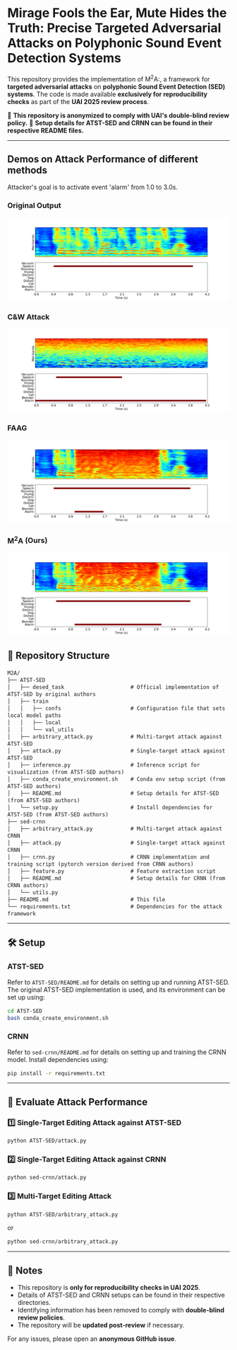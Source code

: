# Mirage Fools the Ear, Mute Hides the Truth: Precise Targeted Adversarial Attacks on Polyphonic Sound Event Detection Systems

This repository provides the implementation of $\mathrm{M^2A}$:, a framework for **targeted adversarial attacks** on **polyphonic Sound Event Detection (SED) systems**. The code is made available **exclusively for reproducibility checks** as part of the **UAI 2025 review process**.

🔹 **This repository is anonymized to comply with UAI's double-blind review policy.**
🔹 **Setup details for ATST-SED and CRNN can be found in their respective README files.**

---

## Demos on Attack Performance of different methods

Attacker's goal is to activate event 'alarm' from 1.0 to 3.0s.

### Original Output

![origin](image/inference_test1_CNspeech.png)

### C&W Attack

![cw](image/inference_cw_test1_CNspeech_mirage_Alarm_bell_ringing_1.000-3.000.png)

### FAAG

![faag](image/inference_faag_test1_CNspeech_mirage_Alarm_bell_ringing_1.000_3.000.png)

### $\mathrm{M^2A}$ (Ours)

![ours](image/inference_ours_test1_CNspeech_mirage_Alarm_bell_ringing_1.000_3.000.png)

## 📁 Repository Structure

```
M2A/
├── ATST-SED
│   ├── desed_task                     # Official implementation of ATST-SED by original authors
│   ├── train
│   │   ├── confs                      # Configuration file that sets local model paths
│   │   ├── local            
│   │   └── val_utils
│   ├── arbitrary_attack.py            # Multi-target attack against ATST-SED
│   ├── attack.py                      # Single-target attack against ATST-SED
│   ├── inference.py                   # Inference script for visualization (from ATST-SED authors)
│   ├── conda_create_environment.sh    # Conda env setup script (from ATST-SED authors)
│   ├── README.md                      # Setup details for ATST-SED (from ATST-SED authors)
│   └── setup.py                       # Install dependencies for ATST-SED (from ATST-SED authors)
├── sed-crnn
│   ├── arbitrary_attack.py            # Multi-target attack against CRNN
│   ├── attack.py                      # Single-target attack against CRNN
│   ├── crnn.py                        # CRNN implementation and training script (pytorch version derived from CRNN authors)
│   ├── feature.py                     # Feature extraction script
│   ├── README.md                      # Setup details for CRNN (from CRNN authors)
│   └── utils.py
├── README.md                          # This file
└── requirements.txt                   # Dependencies for the attack framework
```

---

## 🛠 Setup

### **ATST-SED**

Refer to `ATST-SED/README.md` for details on setting up and running ATST-SED.
The original ATST-SED implementation is used, and its environment can be set up using:

```bash
cd ATST-SED
bash conda_create_environment.sh
```

### **CRNN**

Refer to `sed-crnn/README.md` for details on setting up and training the CRNN model.
Install dependencies using:

```bash
pip install -r requirements.txt
```

---

## 🚀 Evaluate Attack Performance

### **1️⃣ Single-Target Editing Attack against ATST-SED**

```bash
python ATST-SED/attack.py
```

### **2️⃣ Single-Target Editing Attack against CRNN**

```bash
python sed-crnn/attack.py
```

### **3️⃣ Multi-Target Editing Attack**

```bash
python ATST-SED/arbitrary_attack.py
```

or

```bash
python sed-crnn/arbitrary_attack.py
```

---

## 📌 Notes

- This repository is **only for reproducibility checks in UAI 2025**.
- Details of ATST-SED and CRNN setups can be found in their respective directories.
- Identifying information has been removed to comply with **double-blind review policies**.
- The repository will be **updated post-review** if necessary.

For any issues, please open an **anonymous GitHub issue**.
